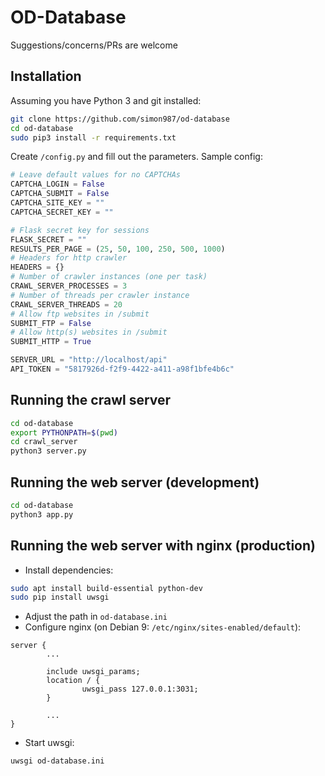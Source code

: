 # OD-Database

Suggestions/concerns/PRs are welcome

## Installation
Assuming you have Python 3 and git installed:
```bash
git clone https://github.com/simon987/od-database
cd od-database
sudo pip3 install -r requirements.txt
```
Create `/config.py` and fill out the parameters. Sample config:
```python
# Leave default values for no CAPTCHAs
CAPTCHA_LOGIN = False
CAPTCHA_SUBMIT = False
CAPTCHA_SITE_KEY = ""
CAPTCHA_SECRET_KEY = ""

# Flask secret key for sessions
FLASK_SECRET = ""
RESULTS_PER_PAGE = (25, 50, 100, 250, 500, 1000)
# Headers for http crawler
HEADERS = {}
# Number of crawler instances (one per task)
CRAWL_SERVER_PROCESSES = 3
# Number of threads per crawler instance
CRAWL_SERVER_THREADS = 20
# Allow ftp websites in /submit
SUBMIT_FTP = False
# Allow http(s) websites in /submit
SUBMIT_HTTP = True

SERVER_URL = "http://localhost/api"
API_TOKEN = "5817926d-f2f9-4422-a411-a98f1bfe4b6c"
```

## Running the crawl server
```bash
cd od-database
export PYTHONPATH=$(pwd)
cd crawl_server
python3 server.py
```
## Running the web server (development)
```bash
cd od-database
python3 app.py
```

## Running the web server with nginx (production)
* Install dependencies:
```bash
sudo apt install build-essential python-dev
sudo pip install uwsgi
```
* Adjust the path in `od-database.ini`
* Configure nginx (on Debian 9: `/etc/nginx/sites-enabled/default`):
```nginx
server {
        ...

        include uwsgi_params;
        location / {
                uwsgi_pass 127.0.0.1:3031;
        }
        
        ...
}
```
* Start uwsgi:
```bash
uwsgi od-database.ini
```

